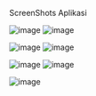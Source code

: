 ScreenShots Aplikasi

![image](https://github.com/Praktikum-TPM-IF-C/123210065_Brillian-Cahya-Dewa/assets/90606762/ae39d33b-ded4-4a41-92c8-6f82af7800fd)      ![image](https://github.com/Praktikum-TPM-IF-C/123210065_Brillian-Cahya-Dewa/assets/90606762/ab1f6b5c-011e-442e-a8b3-c682089333a8)

![image](https://github.com/Praktikum-TPM-IF-C/123210065_Brillian-Cahya-Dewa/assets/90606762/1cd7ee1e-6618-4af1-823c-e482dc628689)      ![image](https://github.com/Praktikum-TPM-IF-C/123210065_Brillian-Cahya-Dewa/assets/90606762/93235c5f-870f-4fa5-aa55-272a2ad02225)

![image](https://github.com/Praktikum-TPM-IF-C/123210065_Brillian-Cahya-Dewa/assets/90606762/b5da9953-8a1a-4e90-864a-b798f30a43de)      ![image](https://github.com/Praktikum-TPM-IF-C/123210065_Brillian-Cahya-Dewa/assets/90606762/fcb41405-d4e2-4dc3-8da2-961dd3aef6fb)

![image](https://github.com/Praktikum-TPM-IF-C/123210065_Brillian-Cahya-Dewa/assets/90606762/c428d751-1301-4a67-9ad1-e7cc873667b4)

